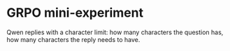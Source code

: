 # GRPO mini-experiment

Qwen replies with a character limit: how many characters the question has, how many characters the reply needs to have.
